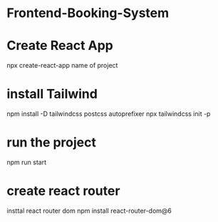 # Frontend-Booking-System

# Create React App
npx create-react-app name of project 

# install Tailwind 
npm install -D tailwindcss postcss autoprefixer
npx tailwindcss init -p

# run the project
npm run start

# create react router
insttal react router dom
npm install react-router-dom@6

